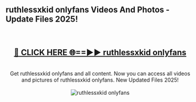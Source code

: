 <h2>ruthlessxkid onlyfans Videos And Photos - Update Files 2025!</h2>
<br>
<div align="center">
<h2><a href="https://linkcuts.com/hfmhzwbr" rel="nofollow">🔴 CLICK HERE 🌐==►► ruthlessxkid onlyfans</a></h2>
<br>
Get ruthlessxkid onlyfans and all content. Now you can access all videos and pictures of ruthlessxkid onlyfans. New Updated Files 2025!
<br>
<br>
<a href="https://linkcuts.com/hfmhzwbr" rel="nofollow" data-target="animated-image.originalLink"><img src="https://i.ibb.co.com/WyWwxjT/player-gif2.gif" alt="ruthlessxkid onlyfans" style="max-width: 100%; display: inline-block;" data-target="animated-image.originalImage"></a>
</div>
<br>